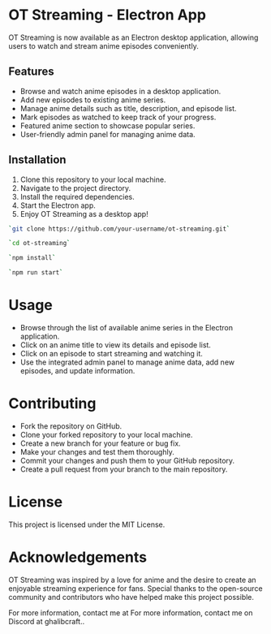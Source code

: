 # OT Streaming - Electron App

OT Streaming is now available as an Electron desktop application, allowing users to watch and stream anime episodes conveniently.

## Features
- Browse and watch anime episodes in a desktop application.
- Add new episodes to existing anime series.
- Manage anime details such as title, description, and episode list.
- Mark episodes as watched to keep track of your progress.
- Featured anime section to showcase popular series.
- User-friendly admin panel for managing anime data.

## Installation
1. Clone this repository to your local machine.
2. Navigate to the project directory.
3. Install the required dependencies.
4. Start the Electron app.
5. Enjoy OT Streaming as a desktop app!

```bash
`git clone https://github.com/your-username/ot-streaming.git`
```
```bash
`cd ot-streaming`
```
```bash
`npm install`
```
```bash
`npm run start`
```

# Usage
- Browse through the list of available anime series in the Electron application.
- Click on an anime title to view its details and episode list.
- Click on an episode to start streaming and watching it.
- Use the integrated admin panel to manage anime data, add new episodes, and update information.

# Contributing
- Fork the repository on GitHub.
- Clone your forked repository to your local machine.
- Create a new branch for your feature or bug fix.
- Make your changes and test them thoroughly.
- Commit your changes and push them to your GitHub repository.
- Create a pull request from your branch to the main repository.

# License
This project is licensed under the MIT License.

# Acknowledgements
OT Streaming was inspired by a love for anime and the desire to create an enjoyable streaming experience for fans. Special thanks to the open-source community and contributors who have helped make this project possible.

For more information, contact me at For more information, contact me on Discord at ghalibcraft..
